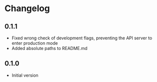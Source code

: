 # Changelog

## 0.1.1

- Fixed wrong check of development flags, preventing the API server to enter production mode
- Added absolute paths to README.md

## 0.1.0

- Initial version
